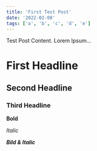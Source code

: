 ```yaml
---
title: 'First Test Post'
date: '2022-02-08'
tags: ['a', 'b', 'c', 'd', 'e']
---
```


Test Post Content.
Lorem Ipsum...

# First Headline

## Second Headline

### Third Headline

**Bold**

_Italic_

**_Bild & Italic_**
